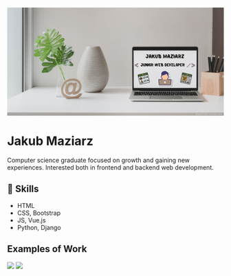 ![Junior web developer](https://github.com/jakub-maziarz/jakub-maziarz/blob/main/Jakub%20Maziarz%20Junior%20web%20developer%20-%20GitHub%20Readme.png)

# Jakub Maziarz
Computer science graduate focused on growth and gaining new experiences. Interested both in frontend and backend web development.

## 🔧 Skills 
* HTML
* CSS, Bootstrap
* JS, Vue.js
* Python, Django

## Examples of Work
[<img src="https://user-images.githubusercontent.com/118571317/204499044-c634ba6a-6aec-444e-9627-7dc908af9ae0.png" width="426">](https://github.com/jakub-maziarz/atelier-konrada)
[<img src="https://user-images.githubusercontent.com/118571317/217146029-0432bd4a-195e-4f78-b3aa-d55184460b15.png" width="426">](https://github.com/jakub-maziarz/rest-countries-api-with-color-theme-switcher-master)

